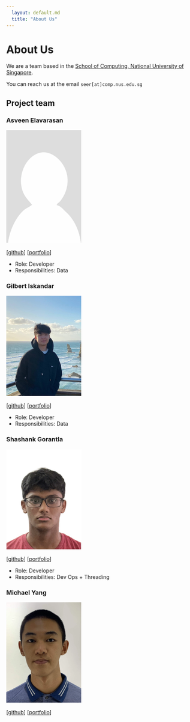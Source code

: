 ```yaml
---
  layout: default.md
  title: "About Us"
---
```


# About Us

We are a team based in the [School of Computing, National University of Singapore](http://www.comp.nus.edu.sg).

You can reach us at the email `seer[at]comp.nus.edu.sg`

## Project team

### Asveen Elavarasan

<img src="images/ashea10.png" width="200px">

[[github](http://github.com/ashea10)] [[portfolio](team/ashea10.md)]

* Role: Developer
* Responsibilities: Data

### Gilbert Iskandar

<img src="images/gilbb.png" width="200px">

[[github](http://github.com/gilbb)] [[portfolio](team/gilbb.md)]

* Role: Developer
* Responsibilities: Data

### Shashank Gorantla

<img src="images/shadhankkk.png" width="200px">

[[github](http://github.com/shadhankkk)]
[[portfolio](team/shadhankkk.md)]

* Role: Developer
* Responsibilities: Dev Ops + Threading

### Michael Yang

<img src="images/michaelyql.png" width="200px">

[[github](http://github.com/michaelyql)] [[portfolio](team/michaelyql.md)]
